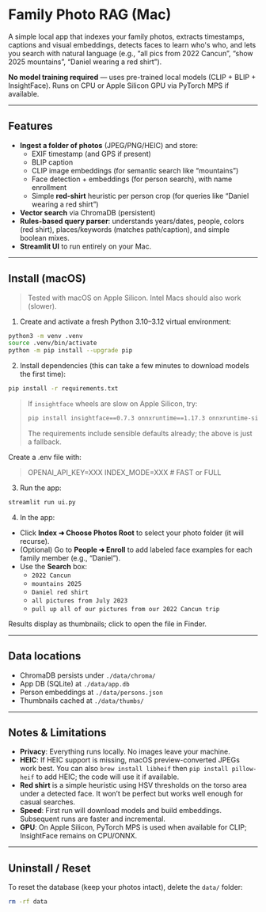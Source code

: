 # Family Photo RAG (Mac)

A simple local app that indexes your family photos, extracts timestamps, captions and visual embeddings, detects faces to learn who's who, and lets you search with natural language (e.g., “all pics from 2022 Cancun”, “show 2025 mountains”, “Daniel wearing a red shirt”).

**No model training required** — uses pre-trained local models (CLIP + BLIP + InsightFace). Runs on CPU or Apple Silicon GPU via PyTorch MPS if available.

---

## Features

- **Ingest a folder of photos** (JPEG/PNG/HEIC) and store:
  - EXIF timestamp (and GPS if present)
  - BLIP caption
  - CLIP image embeddings (for semantic search like “mountains”)
  - Face detection + embeddings (for person search), with name enrollment
  - Simple **red-shirt** heuristic per person crop (for queries like “Daniel wearing a red shirt”)
- **Vector search** via ChromaDB (persistent)
- **Rules-based query parser**: understands years/dates, people, colors (red shirt), places/keywords (matches path/caption), and simple boolean mixes.
- **Streamlit UI** to run entirely on your Mac.

---

## Install (macOS)

> Tested with macOS on Apple Silicon. Intel Macs should also work (slower).

1) Create and activate a fresh Python 3.10–3.12 virtual environment:

```bash
python3 -m venv .venv
source .venv/bin/activate
python -m pip install --upgrade pip
```

2) Install dependencies (this can take a few minutes to download models the first time):

```bash
pip install -r requirements.txt
```

> If `insightface` wheels are slow on Apple Silicon, try:
>
> ```bash
> pip install insightface==0.7.3 onnxruntime==1.17.3 onnxruntime-silicon
> ```
> The requirements include sensible defaults already; the above is just a fallback.

Create a .env file with:
> OPENAI_API_KEY=XXX
> INDEX_MODE=XXX # FAST or FULL

3) Run the app:

```bash
streamlit run ui.py
```

4) In the app:
- Click **Index ➜ Choose Photos Root** to select your photo folder (it will recurse).
- (Optional) Go to **People ➜ Enroll** to add labeled face examples for each family member (e.g., “Daniel”).
- Use the **Search** box:
  - `2022 Cancun`
  - `mountains 2025`
  - `Daniel red shirt`
  - `all pictures from July 2023`
  - `pull up all of our pictures from our 2022 Cancun trip`

Results display as thumbnails; click to open the file in Finder.

---

## Data locations

- ChromaDB persists under `./data/chroma/`
- App DB (SQLite) at `./data/app.db`
- Person embeddings at `./data/persons.json`
- Thumbnails cached at `./data/thumbs/`

---

## Notes & Limitations

- **Privacy**: Everything runs locally. No images leave your machine.
- **HEIC**: If HEIC support is missing, macOS preview-converted JPEGs work best. You can also `brew install libheif` then `pip install pillow-heif` to add HEIC; the code will use it if available.
- **Red shirt** is a simple heuristic using HSV thresholds on the torso area under a detected face. It won’t be perfect but works well enough for casual searches.
- **Speed**: First run will download models and build embeddings. Subsequent runs are faster and incremental.
- **GPU**: On Apple Silicon, PyTorch MPS is used when available for CLIP; InsightFace remains on CPU/ONNX.

---

## Uninstall / Reset

To reset the database (keep your photos intact), delete the `data/` folder:

```bash
rm -rf data
```

